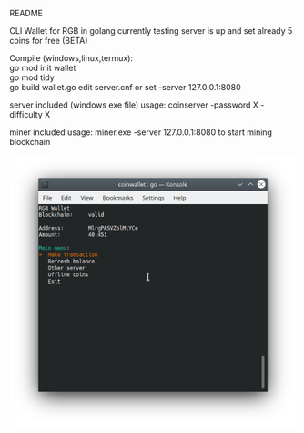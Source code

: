 README

CLI Wallet for RGB in golang currently testing server is up and set already
5 coins for free (BETA)

Compile (windows,linux,termux):<Br>
go mod init wallet<br>
go mod tidy<br>
go build wallet.go
edit server.cnf or set -server 127.0.0.1:8080

server included (windows exe file)
usage: coinserver -password X -difficulty X 

miner included
usage:
miner.exe -server 127.0.0.1:8080 to start mining blockchain

<img src="https://github.com/brenrecorder/walletrgb/blob/main/screenshotwallet.png?raw=true"></img>
